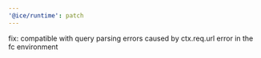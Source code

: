 ```yaml
---
'@ice/runtime': patch
---
```


fix: compatible with query parsing errors caused by ctx.req.url error in the fc environment
